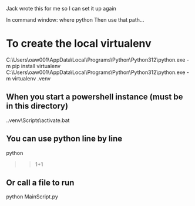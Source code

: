 Jack wrote this for me so I can set it up again

In command window: where python
Then use that path...

# To create the local virtualenv
C:\Users\oaw001\AppData\Local\Programs\Python\Python312\python.exe -m pip install virtualenv
C:\Users\oaw001\AppData\Local\Programs\Python\Python312\python.exe -m virtualenv .venv 

## When you start a powershell instance (must be in this directory)
.\.venv\Scripts\activate.bat

## You can use python line by line
python 
>> 1+1

## Or call a file to run
python MainScript.py